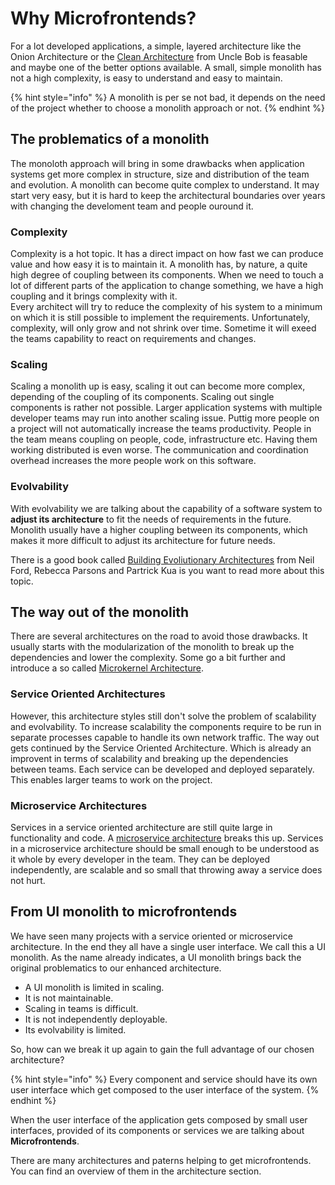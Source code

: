 # Why Microfrontends?

For a lot developed applications, a simple, layered architecture like the Onion Architecture or the [Clean Architecture](https://blog.cleancoder.com/uncle-bob/2012/08/13/the-clean-architecture.html) from Uncle Bob is feasable and maybe  one of the better options available. A small, simple monolith has not a high complexity, is easy to understand and easy to maintain.

{% hint style="info" %}
A monolith is per se not bad, it depends on the need of the project whether to choose a monolith approach or not.
{% endhint %}

## The problematics of a monolith

The monoloth approach will bring in some drawbacks when application systems get more complex in structure, size and distribution of the team and evolution. A monolith can become quite complex to understand. It may start very easy, but it is hard to keep the architectural boundaries over years with changing the develoment team and people ouround it.

### Complexity

Complexity is a hot topic. It has a direct impact on how fast we can produce value and how easy it is to maintain it. A monolith has, by nature, a quite high degree of coupling between its components. When we need to touch a lot of different parts of the application to change something, we have a high coupling and it brings complexity with it.  
Every architect will try to reduce the complexity of his system to a minimum on which it is still possible to implement the requirements. Unfortunately, complexity, will only grow and not shrink over time. Sometime it will exeed the teams capability to react on requirements and changes.

### Scaling

Scaling a monolith up is easy, scaling it out can become more complex, depending of the coupling of its components. Scaling out single components is rather not possible. Larger application systems with multiple developer teams may run into another scaling issue. Puttig more people on a project will not automatically increase the teams productivity. People in the team means coupling on people, code, infrastructure etc. Having them working distributed is even worse. The communication and coordination overhead increases the more people work on this software.

### Evolvability

With evolvability we are talking about the capability of a software system to **adjust its architecture** to fit the needs of requirements in the future. Monolith usually have a higher coupling between its components, which makes it more difficult to adjust its architecture for future needs.

There is a good book called [Building Evoliutionary Architectures](https://www.oreilly.com/library/view/building-evolutionary-architectures/9781491986356/) from Neil Ford, Rebecca Parsons and Partrick Kua is you want to read more about this topic.

## The way out of the monolith

There are several architectures on the road to avoid those drawbacks. It usually starts with the modularization of the monolith to break up the dependencies and lower the complexity. Some go a bit further and introduce a so called [Microkernel Architecture](https://www.oreilly.com/library/view/software-architecture-patterns/9781491971437/ch03.html).

### Service Oriented Architectures

However, this architecture styles still don't solve the problem of scalability and evolvability. To increase scalability the components require to be run in separate processes capable to handle its own network traffic. The way out gets continued by the Service Oriented Architecture. Which is already an improvent in terms of scalability and breaking up the dependencies between teams. Each service can be developed and deployed separately. This enables larger teams to work on the project.

### Microservice Architectures

Services in a service oriented architecture are still quite large in functionality and code. A [microservice architecture](https://microservices.io) breaks this up. Services in a microservice architecture should be small enough to be understood as it whole by every developer in the team. They can be deployed independently, are scalable and so small that throwing away a service does not hurt.

## From UI monolith to microfrontends

We have seen many projects with a service oriented or microservice architecture. In the end they all have a single user interface. We call this a UI monolith. As the name already indicates, a UI monolith brings back the original problematics to our enhanced architecture.

* A UI monolith is limited in scaling.
* It is not maintainable.
* Scaling in teams is difficult.
* It is not independently deployable.
* Its evolvability is limited.

So, how can we break it up again to gain the full advantage of our chosen architecture?

{% hint style="info" %}
Every component and service should have its own user interface which get composed to the user interface of the system.
{% endhint %}

When the user interface of the application gets composed by small user interfaces, provided of its components or services we are talking about **Microfrontends**.

There are many architectures and paterns helping to get microfrontends. You can find an overview of them in the architecture section.



